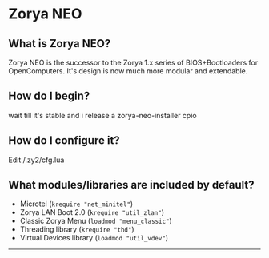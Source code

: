 # Zorya NEO

## What is Zorya NEO?
Zorya NEO is the successor to the Zorya 1.x series of BIOS+Bootloaders for OpenComputers. It's design is now much more modular and extendable.

## How do I begin?
wait till it's stable and i release a zorya-neo-installer cpio

## How do I configure it?
Edit /.zy2/cfg.lua

## What modules/libraries are included by default?
* Microtel (`krequire "net_minitel"`)
* Zorya LAN Boot 2.0 (`krequire "util_zlan"`)
* Classic Zorya Menu (`loadmod "menu_classic"`)
* Threading library (`krequire "thd"`)
* Virtual Devices library (`loadmod "util_vdev"`)

<hr>
